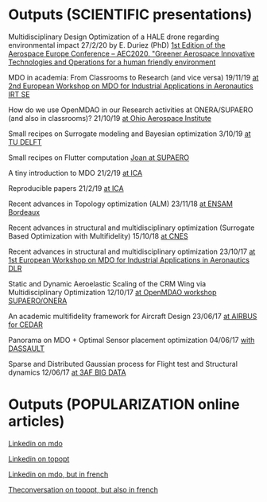 # Outputs (SCIENTIFIC presentations)


Multidisciplinary Design Optimization of a HALE drone regarding environmental impact 27/2/20 by E. Duriez (PhD) [1st Edition of the Aerospace Europe Conference – AEC2020. "Greener Aerospace Innovative Technologies and Operations for a human friendly environment](https://github.com/mid2SUPAERO/Outputs/blob/master/AEC2020_duriez_compressed.pdf)

MDO in academia: From Classrooms to Research (and vice versa) 19/11/19 [at 2nd European Workshop on MDO for Industrial Applications in Aeronautics IRT SE](https://github.com/mid2SUPAERO/Outputs/blob/master/MDOinACADEMIA-compressed.pdf)

How do we use OpenMDAO in our Research activities at ONERA/SUPAERO (and also in classrooms)? 21/10/19 [at Ohio Aerospace Institute](https://github.com/mid2SUPAERO/Outputs/blob/master/OpenMDAO_Cleveland_LIGHT2-compressed.pdf)

Small recipes on Surrogate modeling and Bayesian optimization 3/10/19 [at TU DELFT](https://github.com/mid2SUPAERO/Outputs/blob/master/Recipes_DELFT-3-10-19-compressed.pdf)

Small recipes on Flutter computation [Joan at SUPAERO](https://github.com/mid2SUPAERO/Outputs/blob/master/Flutter_ISAE_7_2019.pdf)

A tiny introduction to MDO 21/2/19 [at ICA](https://github.com/mid2SUPAERO/Outputs/blob/master/Presentation_JM_MDO-compressed.pdf)

Reproducible papers 21/2/19 [at ICA](https://github.com/mid2SUPAERO/Outputs/blob/master/ReproduciblePapers-compressed.pdf)

Recent advances in Topology optimization (ALM) 23/11/18 [at ENSAM Bordeaux](https://github.com/mid2SUPAERO/Outputs/blob/master/Presentation_JMSC_FA.pdf)

Recent advances in structural and multidisciplinary optimization (Surrogate Based Optimization with Multifidelity) 15/10/18 [at CNES](https://github.com/mid2SUPAERO/Outputs/blob/master/MDO_15-10-18_CNES.pdf)
 
Recent advances in structural and multidisciplinary optimization 23/10/17 [at 1st European Workshop on MDO for Industrial Applications in Aeronautics DLR](https://github.com/mid2SUPAERO/Outputs/blob/master/MDO_23-10-17_DLR.pdf)
 
Static and Dynamic Aeroelastic Scaling of the CRM Wing via Multidisciplinary Optimization 12/10/17 [at OpenMDAO workshop SUPAERO/ONERA](https://github.com/mid2SUPAERO/Outputs/blob/master/MDO_12-10_17_OpenMDAO.pdf)
 
An academic multifidelity
framework for Aircraft Design 23/06/17 [at AIRBUS for CEDAR](https://github.com/mid2SUPAERO/Outputs/blob/master/MDO-06-17_CEDAR.pdf)
 
Panorama on MDO + Optimal Sensor placement optimization 04/06/17 [with DASSAULT](https://github.com/mid2SUPAERO/Outputs/blob/master/MDO_4-06-17_Dassault.pdf)
 
Sparse and Distributed Gaussian process for Flight test and Structural dynamics 12/06/17 [at 3AF BIG DATA](https://github.com/mid2SUPAERO/Outputs/blob/master/MDO_12-06-17_3AFBigData.pdf)


# Outputs (POPULARIZATION online articles)


[Linkedin on mdo](https://www.linkedin.com/pulse/optimization-mdo-connecting-people-joseph-morlier/)

[Linkedin on topopt](https://www.linkedin.com/pulse/possible-build-aircraft-wing-lego-joseph-morlier/)

[Linkedin on mdo, but in french](https://www.linkedin.com/pulse/loptimisation-multidisciplinaire-pour-connecter-les-humains-morlier/)

[Theconversation on topopt, but also in french](http://theconversation.com/construire-une-aile-davion-en-lego-cest-possible-87126)



